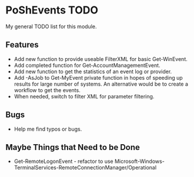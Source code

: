 # PoShEvents TODO

My general TODO list for this module.

## Features

* Add new function to provide useable FilterXML for basic Get-WinEvent.
* Add completed function for Get-AccountManagementEvent.
* Add new function to get the statistics of an event log or provider.
* Add -AsJob to Get-MyEvent private function in hopes of speeding up results for large number of systems. An alternative would be to create a workflow to get the events.
* When needed, switch to filter XML for parameter filtering.

## Bugs

* Help me find typos or bugs.

## Maybe Things that Need to be Done

* Get-RemoteLogonEvent - refactor to use Microsoft-Windows-TerminalServices-RemoteConnectionManager/Operational

